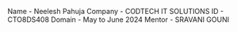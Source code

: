 Name - Neelesh Pahuja 
Company - CODTECH IT SOLUTIONS 
ID - CTO8DS408 
Domain - May to June 2024 
Mentor - SRAVANI GOUNI
